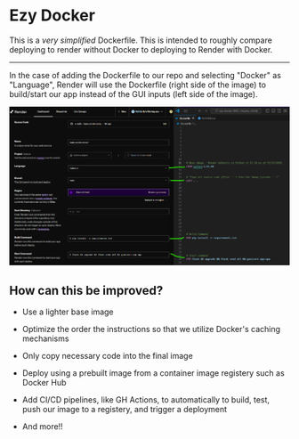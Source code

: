 # Ezy Docker

This is a _very simplified_ Dockerfile.  This is intended to roughly compare deploying to render without Docker to deploying to Render with Docker.

---

In the case of adding the Dockerfile to our repo and selecting "Docker" as "Language", Render will use the Dockerfile (right side of the image) to build/start our app instead of the GUI inputs (left side of the image).

![Render GUI V Docker](image.png)

## How can this be improved?

- Use a lighter base image

- Optimize the order the instructions so that we utilize Docker's caching mechanisms

- Only copy necessary code into the final image

- Deploy using a prebuilt image from a container image registery such as Docker Hub

- Add CI/CD pipelines, like GH Actions, to automatically to build, test, push our image to a registery, and trigger a deployment

- And more!!
